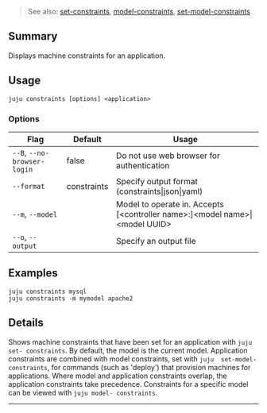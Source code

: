 > See also: [set-constraints](/t/10210), [model-constraints](/t/10137), [set-model-constraints](/t/10208)

## Summary
Displays machine constraints for an application.

## Usage
```juju constraints [options] <application>```

### Options
| Flag | Default | Usage |
| --- | --- | --- |
| `--B`, `--no-browser-login` | false | Do not use web browser for authentication |
| `--format` | constraints | Specify output format (constraints&#x7c;json&#x7c;yaml) |
| `--m`, `--model` |  | Model to operate in. Accepts [&lt;controller name&gt;:]&lt;model name&gt;&#x7c;&lt;model UUID&gt; |
| `--o`, `--output` |  | Specify an output file |

## Examples

    juju constraints mysql
    juju constraints -m mymodel apache2


## Details

Shows machine constraints that have been set for an application with `juju set-
constraints`.
By default, the model is the current model.
Application constraints are combined with model constraints, set with `juju 
set-model-constraints`, for commands (such as 'deploy') that provision
machines for applications. Where model and application constraints overlap, the
application constraints take precedence.
Constraints for a specific model can be viewed with `juju model-
constraints`.

---

